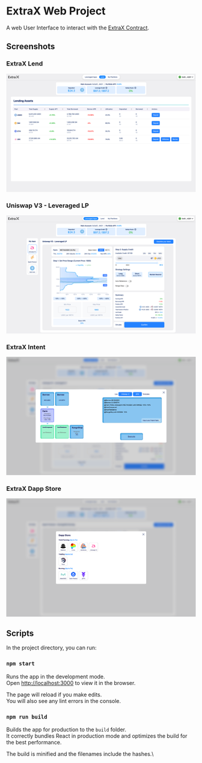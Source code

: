 # ExtraX Web Project

A web User Interface to interact with the [ExtraX Contract](https://github.com/ExtraXAccount/ExtraXContracts).

## Screenshots

### ExtraX Lend

![ExtraX Lend](./screenshots/extrax-lend.png)

### Uniswap V3 - Leveraged LP

![Uniswap V3 - Leveraged LP](./screenshots/extrax-uniswap.png)

### ExtraX Intent

![ExtraX Intent](./screenshots/extrax-intent.png)

### ExtraX Dapp Store

![ExtraX Dapp Store](./screenshots/dapp-store.png)

## Scripts

In the project directory, you can run:

### `npm start`

Runs the app in the development mode.\
Open [http://localhost:3000](http://localhost:3000) to view it in the browser.

The page will reload if you make edits.\
You will also see any lint errors in the console.

### `npm run build`

Builds the app for production to the `build` folder.\
It correctly bundles React in production mode and optimizes the build for the best performance.

The build is minified and the filenames include the hashes.\

